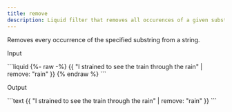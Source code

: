 ```yaml
---
title: remove
description: Liquid filter that removes all occurences of a given substring from a string.
---
```


Removes every occurrence of the specified substring from a string.

<p class="code-label">Input</p>
```liquid
{%- raw -%}
{{ "I strained to see the train through the rain" | remove: "rain" }}
{% endraw %}
```

<p class="code-label">Output</p>
```text
{{ "I strained to see the train through the rain" | remove: "rain" }}
```
